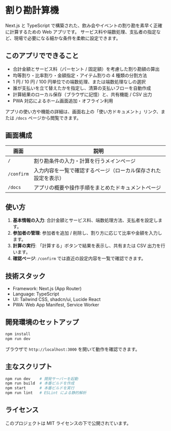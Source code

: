 # 割り勘計算機

Next.js と TypeScript で構築された、飲み会やイベントの割り勘を素早く正確に計算するための Web アプリです。
サービス料や端数処理、支払者の指定など、現場で必要になる細かな条件を柔軟に設定できます。

## このアプリでできること

- 合計金額とサービス料（パーセント / 固定額）を考慮した割り勘額の算出
- 均等割り・比率割り・金額指定・アイテム割りの 4 種類の分割方法
- 1 円 / 10 円 / 100 円単位での端数処理、または端数処理なしの選択
- 誰が支払いを立て替えたかを指定し、清算の支払いフローを自動作成
- 計算結果のローカル保存（ブラウザに記憶）と、共有機能 / CSV 出力
- PWA 対応によるホーム画面追加・オフライン利用

アプリの使い方や機能の詳細は、画面右上の「使い方ドキュメント」リンク、または `/docs` ページから閲覧できます。

## 画面構成

| 画面 | 説明 |
| --- | --- |
| `/` | 割り勘条件の入力・計算を行うメインページ |
| `/confirm` | 入力内容を一覧で確認するページ（ローカル保存された設定を表示） |
| `/docs` | アプリの概要や操作手順をまとめたドキュメントページ |

## 使い方

1. **基本情報の入力**: 合計金額とサービス料、端数処理方法、支払者を設定します。
2. **参加者の管理**: 参加者を追加 / 削除し、割り方に応じて比率や金額を入力します。
3. **計算の実行**: 「計算する」ボタンで結果を表示し、共有または CSV 出力を行います。
4. **確認ページ**: `/confirm` では直近の設定内容を一覧で確認できます。

## 技術スタック

- Framework: Next.js (App Router)
- Language: TypeScript
- UI: Tailwind CSS, shadcn/ui, Lucide React
- PWA: Web App Manifest, Service Worker

## 開発環境のセットアップ

```bash
npm install
npm run dev
```

ブラウザで `http://localhost:3000` を開いて動作を確認できます。

## 主なスクリプト

```bash
npm run dev    # 開発サーバーを起動
npm run build  # 本番ビルドを作成
npm start      # 本番ビルドを実行
npm run lint   # ESLint による静的解析
```

## ライセンス

このプロジェクトは MIT ライセンスの下で公開されています。
